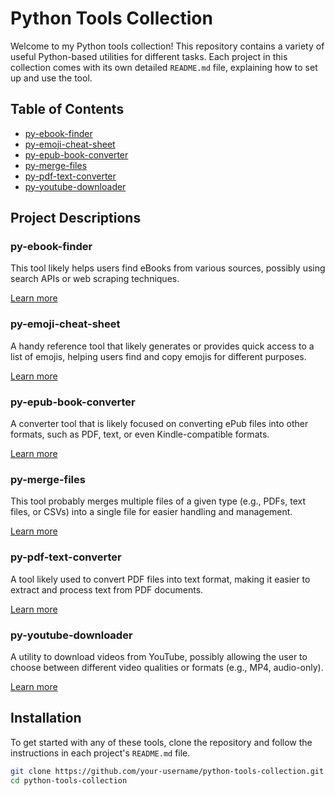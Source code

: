 # Python Tools Collection

Welcome to my Python tools collection! This repository contains a variety of useful Python-based utilities for different tasks. Each project in this collection comes with its own detailed `README.md` file, explaining how to set up and use the tool.

## Table of Contents

- [py-ebook-finder](#py-ebook-finder)
- [py-emoji-cheat-sheet](#py-emoji-cheat-sheet)
- [py-epub-book-converter](#py-epub-book-converter)
- [py-merge-files](#py-merge-files)
- [py-pdf-text-converter](#py-pdf-text-converter)
- [py-youtube-downloader](#py-youtube-downloader)

## Project Descriptions

### py-ebook-finder
This tool likely helps users find eBooks from various sources, possibly using search APIs or web scraping techniques.

[Learn more](./py-ebook-finder/README.md)

### py-emoji-cheat-sheet
A handy reference tool that likely generates or provides quick access to a list of emojis, helping users find and copy emojis for different purposes.

[Learn more](./py-emoji-cheat-sheet/README.md)

### py-epub-book-converter
A converter tool that is likely focused on converting ePub files into other formats, such as PDF, text, or even Kindle-compatible formats.

[Learn more](./py-epub-book-converter/README.md)

### py-merge-files
This tool probably merges multiple files of a given type (e.g., PDFs, text files, or CSVs) into a single file for easier handling and management.

[Learn more](./py-merge-files/README.md)

### py-pdf-text-converter
A tool likely used to convert PDF files into text format, making it easier to extract and process text from PDF documents.

[Learn more](./py-pdf-text-converter/README.md)

### py-youtube-downloader
A utility to download videos from YouTube, possibly allowing the user to choose between different video qualities or formats (e.g., MP4, audio-only).

[Learn more](./py-youtube-downloader/README.md)

## Installation

To get started with any of these tools, clone the repository and follow the instructions in each project's `README.md` file.

```bash
git clone https://github.com/your-username/python-tools-collection.git
cd python-tools-collection
